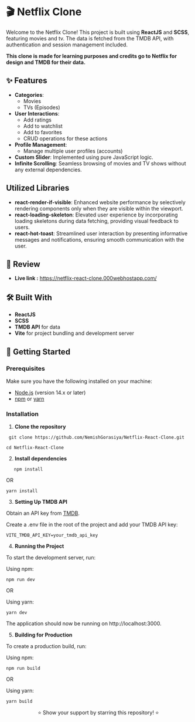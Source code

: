 # 🎬 Netflix Clone

Welcome to the Netflix Clone! This project is built using **ReactJS** and **SCSS**, featuring movies and tv.
The data is fetched from the TMDB API, with authentication and session management included.

**This clone is made for learning purposes and credits go to Netflix for design and TMDB for their data.**

## ✨ Features

- **Categories**:
  - Movies
  - TVs (Episodes)
- **User Interactions**:
  - Add ratings
  - Add to watchlist
  - Add to favorites
  - CRUD operations for these actions
- **Profile Management**:
  - Manage multiple user profiles (accounts)
- **Custom Slider**: Implemented using pure JavaScript logic.
- **Infinite Scrolling**: Seamless browsing of movies and TV shows without any external dependencies.

## Utilized Libraries

- **react-render-if-visible**: Enhanced website performance by selectively rendering components only when they are visible within the viewport.
- **react-loading-skeleton**: Elevated user experience by incorporating loading skeletons during data fetching, providing visual feedback to users.
- **react-hot-toast**: Streamlined user interaction by presenting informative messages and notifications, ensuring smooth communication with the user.

## 🎥 Review

- **Live link :** https://netflix-react-clone.000webhostapp.com/

## 🛠️ Built With

- **ReactJS**
- **SCSS**
- **TMDB API** for data
- **Vite** for project bundling and development server

## 🚀 Getting Started

### Prerequisites

Make sure you have the following installed on your machine:

- [Node.js](https://nodejs.org/) (version 14.x or later)
- [npm](https://www.npmjs.com/) or [yarn](https://yarnpkg.com/)

### Installation

1. **Clone the repository**

```
 git clone https://github.com/NemishGorasiya/Netflix-React-Clone.git
```

```
cd Netflix-React-Clone
```

2. **Install dependencies**

```
   npm install
```

OR

```
yarn install
```

3. **Setting Up TMDB API**

Obtain an API key from <a href="https://www.themoviedb.org/" aria-describedby="TMDB website link" target="_blank">TMDB</a>.

Create a .env file in the root of the project and add your TMDB API key:

```
VITE_TMDB_API_KEY=your_tmdb_api_key
```

4. **Running the Project**

To start the development server, run:

Using npm:

```
npm run dev
```

OR

Using yarn:

```
yarn dev
```

The application should now be running on http://localhost:3000.

5. **Building for Production**

To create a production build, run:

Using npm:

```
npm run build
```

OR

Using yarn:

```
yarn build
```

<div align="center">
⭐ Show your support by starring this repository! ⭐
</div>
